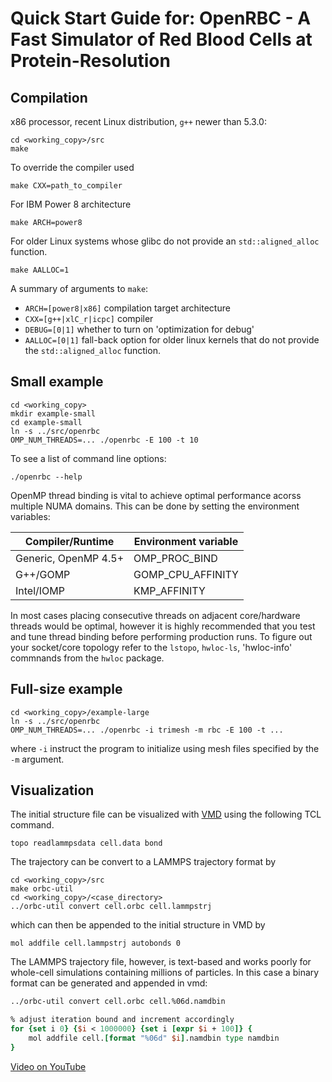 # Quick Start Guide for: OpenRBC - A Fast Simulator of Red Blood Cells at Protein-Resolution

## Compilation
x86 processor, recent Linux distribution, `g++` newer than 5.3.0:
```
cd <working_copy>/src
make
```
To override the compiler used
```
make CXX=path_to_compiler
```
For IBM Power 8 architecture
```
make ARCH=power8
```
For older Linux systems whose glibc do not provide an `std::aligned_alloc` function.
```
make AALLOC=1
```
A summary of arguments to `make`:

* `ARCH=[power8|x86]` compilation target architecture
* `CXX=[g++|xlC_r|icpc]` compiler
* `DEBUG=[0|1]` whether to turn on 'optimization for debug'
* `AALLOC=[0|1]` fall-back option for older linux kernels that do not provide the `std::aligned_alloc` function.

## Small example

```
cd <working_copy>
mkdir example-small
cd example-small
ln -s ../src/openrbc
OMP_NUM_THREADS=... ./openrbc -E 100 -t 10
```
To see a list of command line options:
```
./openrbc --help
```
OpenMP thread binding is vital to achieve optimal performance acorss multiple NUMA domains. This can be done by setting the environment variables:

| Compiler/Runtime     | Environment variable |
|----------------------|----------------------|
| Generic, OpenMP 4.5+ | OMP_PROC_BIND        |
| G++/GOMP             | GOMP_CPU_AFFINITY    |
| Intel/IOMP           | KMP_AFFINITY         |

In most cases placing consecutive threads on adjacent core/hardware threads would be optimal, however it is highly recommended that you test and tune thread binding before performing production runs. To figure out your socket/core topology refer to the `lstopo`, `hwloc-ls`, 'hwloc-info' commnands from the `hwloc` package.

## Full-size example

```
cd <working_copy>/example-large
ln -s ../src/openrbc
OMP_NUM_THREADS=... ./openrbc -i trimesh -m rbc -E 100 -t ...
```
where
`-i` instruct the program to initialize using mesh files specified by the `-m` argument.

## Visualization

The initial structure file can be visualized with [VMD](http://www.ks.uiuc.edu/Research/vmd/) using the following TCL command.
```
topo readlammpsdata cell.data bond
```
The trajectory can be convert to a LAMMPS trajectory format by
```
cd <working_copy>/src
make orbc-util
cd <working_copy>/<case_directory>
../orbc-util convert cell.orbc cell.lammpstrj
```
which can then be appended to the initial structure in VMD by
```
mol addfile cell.lammpstrj autobonds 0
```
The LAMMPS trajectory file, however, is text-based and works poorly for whole-cell simulations containing millions of particles. In this case a binary format can be generated and appended in vmd:
```bash
../orbc-util convert cell.orbc cell.%06d.namdbin
```
```TCL
% adjust iteration bound and increment accordingly
for {set i 0} {$i < 1000000} {set i [expr $i + 100]} {
	mol addfile cell.[format "%06d" $i].namdbin type namdbin
}
```

[Video on YouTube](https://youtu.be/ahhvixWfRpM)
